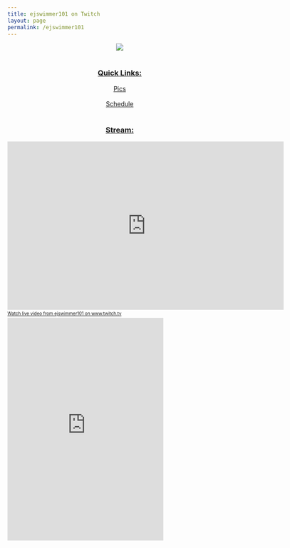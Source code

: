 ```yaml
---
title: ejswimmer101 on Twitch
layout: page
permalink: /ejswimmer101
---
```

<center><img src="https://www.bradykondek.ga/pics/ejswimmer101.png"></center>
<br>
<center><h3><u>Quick Links:</u></h3></center>
<center><a href="https://www.bradykondek.ga/ejswimmer101/pics">Pics</a></center>
<br>
<center><a href="https://www.bradykondek.ga/ejswimmer101/schedule">Schedule</a></center>
<br>
<center><h3><u>Stream:</u></h3></center>
<iframe src="https://player.twitch.tv/?channel=ejswimmer101" frameborder="0" allowfullscreen="true" scrolling="no" height="378" width="620"></iframe><a href="https://www.twitch.tv/ejswimmer101?tt_content=text_link&tt_medium=live_embed" style="padding:2px 0px 4px; display:block; width:345px; font-weight:normal; font-size:10px; text-decoration:underline;">Watch live video from ejswimmer101 on www.twitch.tv</a>
<iframe src="https://www.twitch.tv/embed/ejswimmer101/chat" frameborder="0" scrolling="no" height="500" width="350"></iframe>
